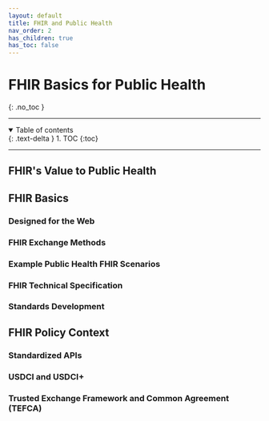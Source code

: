 ```yaml
---
layout: default
title: FHIR and Public Health
nav_order: 2
has_children: true
has_toc: false
---
```


# FHIR Basics for Public Health
{: .no_toc }

<hr />
<details open markdown="block">
  <summary>
    Table of contents
  </summary>
  {: .text-delta }
1. TOC
{:toc}
</details>
<hr />

## FHIR's Value to Public Health

## FHIR Basics

### Designed for the Web

### FHIR Exchange Methods

### Example Public Health FHIR Scenarios

### FHIR Technical Specification

### Standards Development

## FHIR Policy Context

### Standardized APIs

### USDCI and USDCI+

### Trusted Exchange Framework and Common Agreement (TEFCA)

